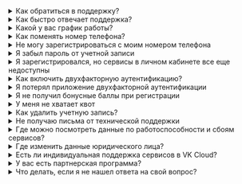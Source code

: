 
<details>

<summary>Как обратиться в поддержку?</summary>

Воспользуйтесь одним из каналов связи, указанном в [Условиях оказания поддержки](../support/support-info/).

<info>

Для ускорения обработки обращения сообщите технической поддержке логин, название проекта и подробно опишите вопрос.

</info>

По возможности приложите любую доступную диагностическую информацию: скриншоты, логи и иные материалы.

</details>

<details>

<summary>Как быстро отвечает поддержка?</summary>

Информация о сроках ответа и предоставления решения находится в разделе [SLA](../support/sla).

</details>

<details>

<summary>Какой у вас график работы?</summary>

Вы можете обратиться в техническую поддержку в любое время, 24/7.

</details>

<details>

<summary>Как поменять номер телефона?</summary>

После регистрации номера телефона его смена возможна только через запрос в техническую поддержку. Команда поддержки свяжется с владельцем номера для подтверждения смены телефона.  

</details>

<details>

<summary>Не могу зарегистрироваться с моим номером телефона</summary>

Регистрация через личный кабинет VK Cloud возможна только для российских номеров, которые начинаются с +7.

</details>

<details>

<summary>Я забыл пароль от учетной записи</summary>

Восстановите пароль от учетной записи. Для этого нажмите кнопку **Восстановить пароль** на экране входа.

</details>

<details>

<summary>Я зарегистрировался, но сервисы в личном кабинете все еще недоступны</summary>

Сервисы становятся доступны после того, как вы до конца прошли процедуру [регистрации](../account-registration/): привязали телефон, почту и карту для оплаты.

</details>

<details>

<summary>Как включить двухфакторную аутентификацию?</summary>

Воспользуйтесь инструкцией [Включение 2FA](/ru/tools-for-using-services/vk-cloud-account/service-management/account-manage/manage-2fa).

</details>

<details>

<summary>Я потерял приложение двухфакторной аутентификации</summary>

Обратитесь в [техническую поддержку](/ru/contacts). Специалисты убедятся, что вы являетесь владельцем учетной записи, после чего деактивируют эту опцию для вашего аккаунта. После этого подключите двухфакторную аутентификацию повторно в [личном кабинете](https://msk.cloud.vk.com/app/account/profile).

</details>

<details>

<summary>Я не получил бонусные баллы при регистрации</summary>

Бонусные баллы начисляются при создании первого проекта в VK Cloud, для последующих проектов такая возможность отсутствует.

</details>

<details>

<summary>У меня не хватает квот</summary>

Запросите расширение квот через [техническую поддержку](/ru/contacts).  

</details>

<details>

<summary>Как удалить учетную запись?</summary>

Удаление учетной записи производится по запросу в техническую поддержку от имени учетной записи владельца проекта. Перед удалением учетной записи удалите все существующие ресурсы, а также отвяжите банковскую карту (при наличии).

</details>

<details>

<summary>Не получаю письма от технической поддержки</summary>

Если вы не получили ответа по электронной почте:

- Проверьте папки **Спам** и **Корзина** в почте.
- Если у вас есть свой почтовый домен, проверьте, правильно ли на нем настроена MX-запись.
- Убедитесь, что другие письма доходят на выбранный адрес почты. Для этого отправьте на него тестовое письмо с любого другого ящика.
- Обратитесь в техподдержку через другой канал связи.

</details>

<details>

<summary>Где можно посмотреть данные по работоспособности и сбоям сервисов?</summary>

Эти данные публикуются на странице [состояния системы](https://status.msk.cloud.vk.com).

</details>

<details>

<summary>Где изменить данные юридического лица?</summary>

Для заполнения данных о юридическом лице перейдите в [личный кабинет](https://msk.cloud.vk.com/app/), нажмите на название вашей учетной записи и в выпадающем меню выберите **Настройки проекта**. На открывшейся странице на вкладке **Общая информация** можно изменить данные юридического лица.

</details>

<details>

<summary>Есть ли индивидуальная поддержка сервисов в VK Cloud?</summary>

В VK Cloud можно подключить сервис приоритетной поддержки (Professional Services) от экспертов VK Cloud. Чтобы воспользоваться этим сервисом, оставьте заявку [на сайте](https://cloud.vk.com/professional-services/).

Также ознакомьтесь с [полным перечнем услуг Professional Services](/ru/intro/start/support/support-info#individualnaya_podderzhka).

</details>

<details>

<summary>У вас есть партнерская программа?</summary>

Да. Подробнее о партнерской программе читайте в [документации](..).

</details>

<details>

<summary>Что делать, если я не нашел ответа на свой вопрос?</summary>

Если вы не нашли ответа на свой вопрос на портале, [обратитесь в техническую поддержку](/ru/contacts).

</details>
